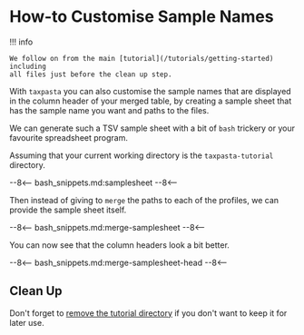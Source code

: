 # How-to Customise Sample Names

!!! info

    We follow on from the main [tutorial](/tutorials/getting-started) including
    all files just before the clean up step.

With `taxpasta` you can also customise the sample names that are displayed in
the column header of your merged table, by creating a sample sheet that has the
sample name you want and paths to the files.

We can generate such a TSV sample sheet with a bit of `bash` trickery or your
favourite spreadsheet program.

Assuming that your current working directory is the `taxpasta-tutorial`
directory.

--8<--
bash_snippets.md:samplesheet
--8<--

Then instead of giving to `merge` the paths to each of the profiles, we can
provide the sample sheet itself.

--8<--
bash_snippets.md:merge-samplesheet
--8<--

You can now see that the column headers look a bit better.

--8<--
bash_snippets.md:merge-samplesheet-head
--8<--

## Clean Up

Don't forget to [remove the tutorial
directory](/tutorials/getting-started#clean-up) if you don't want to keep it for
later use.
